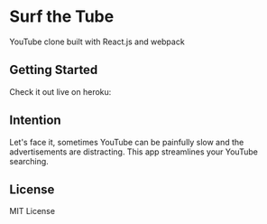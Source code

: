 # Surf the Tube

YouTube clone built with React.js and webpack

## Getting Started
Check it out live on heroku: 

## Intention

Let's face it, sometimes YouTube can be painfully slow and the advertisements are distracting. This app streamlines your YouTube searching.

## License

MIT License